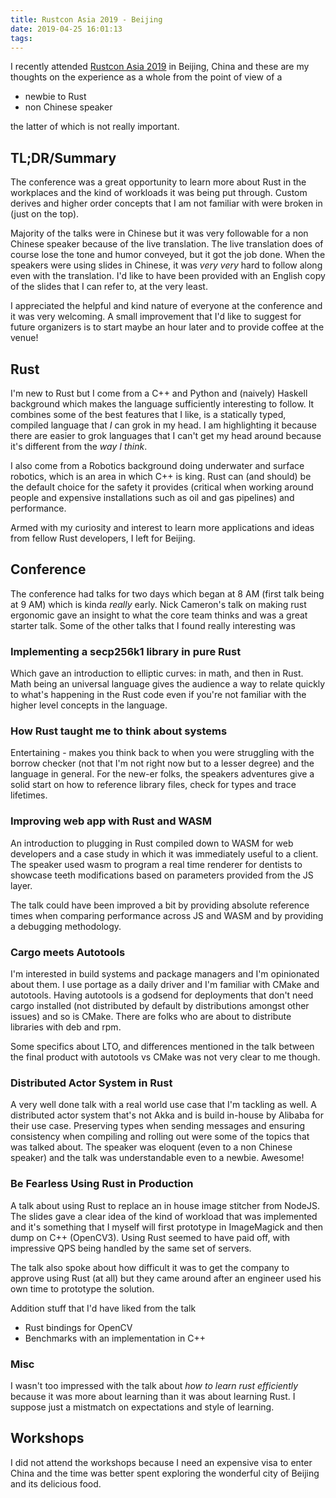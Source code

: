 ```yaml
---
title: Rustcon Asia 2019 - Beijing
date: 2019-04-25 16:01:13
tags:
---
```


I recently attended [Rustcon Asia 2019](https://rustcon.asia) in Beijing, China
and these are my thoughts on the experience as a whole from the point of view of
a

* newbie to Rust
* non Chinese speaker

the latter of which is not really important.

## TL;DR/Summary

The conference was a great opportunity to learn more about Rust in the
workplaces and the kind of workloads it was being put through. Custom derives
and higher order concepts that I am not familiar with were broken in (just on
the top).

Majority of the talks were in Chinese but it was very followable for a non
Chinese speaker because of the live translation. The live translation does of
course lose the tone and humor conveyed, but it got the job done. When the
speakers were using slides in Chinese, it was *very very* hard to follow along
even with the translation. I'd like to have been provided with an
English copy of the slides that I can refer to, at the very least.

I appreciated the helpful and kind nature of everyone at the conference and it
was very welcoming. A small improvement that I'd like to suggest for future
organizers is to start maybe an hour later and to provide coffee at the venue!

## Rust

I'm new to Rust but I come from a C++ and Python and (naively) Haskell
background which makes the language sufficiently interesting to follow. It
combines some of the best features that I like, is a statically typed, compiled
language that *I* can grok in my head. I am highlighting it because there are
easier to grok languages that I can't get my head around because it's different
from the *way I think*.

I also come from a Robotics background doing underwater and surface robotics,
which is an area in which C++ is king. Rust can (and should) be the default
choice for the safety it provides (critical when working around people and
expensive installations such as oil and gas pipelines) and performance.

Armed with my curiosity and interest to learn more applications and ideas from
fellow Rust developers, I left for Beijing.

## Conference

The conference had talks for two days which began at 8 AM (first talk being at
9 AM) which is kinda *really* early. Nick Cameron's talk on making rust
ergonomic gave an insight to what the core team thinks and was a great starter
talk. Some of the other talks that I found really interesting was

### Implementing a secp256k1 library in pure Rust

Which gave an introduction to elliptic curves: in math, and then in Rust. Math
being an universal language gives the audience a way to relate quickly to what's
happening in the Rust code even if you're not familiar with the higher level
concepts in the language.

### How Rust taught me to think about systems

Entertaining - makes you think back to when you were struggling with the borrow
checker (not that I'm not right now but to a lesser degree) and the language in
general. For the new-er folks, the speakers adventures give a solid start on how
to reference library files, check for types and trace lifetimes.

### Improving web app with Rust and WASM

An introduction to plugging in Rust compiled down to WASM for web developers and
a case study in which it was immediately useful to a client. The speaker used
wasm to program a real time renderer for dentists to showcase teeth
modifications based on parameters provided from the JS layer.

The talk could have been improved a bit by providing absolute reference times
when comparing performance across JS and WASM and by providing a debugging
methodology.

### Cargo meets Autotools

I'm interested in build systems and package managers and I'm opinionated about
them. I use portage as a daily driver and I'm familiar with CMake and autotools.
Having autotools is a godsend for deployments that don't need cargo installed
(not distributed by default by distributions amongst other issues) and so is
CMake. There are folks who are about to distribute libraries with deb and rpm.

Some specifics about LTO, and differences mentioned in the talk between the
final product with autotools vs CMake was not very clear to me though.

### Distributed Actor System in Rust

A very well done talk with a real world use case that I'm tackling as well. A
distributed actor system that's not Akka and is build in-house by Alibaba for
their use case. Preserving types when sending messages and ensuring consistency
when compiling and rolling out were some of the topics that was talked
about. The speaker was eloquent (even to a non Chinese speaker) and the talk was
understandable even to a newbie. Awesome!

### Be Fearless Using Rust in Production

A talk about using Rust to replace an in house image stitcher from NodeJS. The
slides gave a clear idea of the kind of workload that was implemented and it's
something that I myself will first prototype in ImageMagick and then dump on C++
(OpenCV3). Using Rust seemed to have paid off, with impressive QPS being handled
by the same set of servers.

The talk also spoke about how difficult it was to get the company to approve
using Rust (at all) but they came around after an engineer used his own time to
prototype the solution.

Addition stuff that I'd have liked from the talk

* Rust bindings for OpenCV
* Benchmarks with an implementation in C++

### Misc

I wasn't too impressed with the talk about _how to learn rust efficiently_
because it was more about learning than it was about learning Rust. I suppose
just a mistmatch on expectations and style of learning.

## Workshops

I did not attend the workshops because I need an expensive visa to enter China
and the time was better spent exploring the wonderful city of Beijing and its
delicious food.
